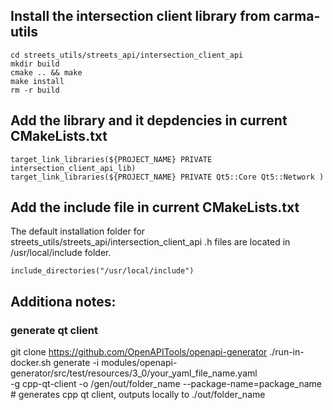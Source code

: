    
## Install the intersection client library from carma-utils
```
cd streets_utils/streets_api/intersection_client_api
mkdir build
cmake .. && make
make install
rm -r build
```

## Add the library and it depdencies in current CMakeLists.txt
```
target_link_libraries(${PROJECT_NAME} PRIVATE intersection_client_api_lib)
target_link_libraries(${PROJECT_NAME} PRIVATE Qt5::Core Qt5::Network )
```

## Add the include file in current CMakeLists.txt
The default installation folder for streets_utils/streets_api/intersection_client_api .h files are located in /usr/local/include folder.

```
include_directories("/usr/local/include")
```

## Additiona notes:
### generate qt client
git clone https://github.com/OpenAPITools/openapi-generator
./run-in-docker.sh generate -i modules/openapi-generator/src/test/resources/3_0/your_yaml_file_name.yaml \
    -g cpp-qt-client -o /gen/out/folder_name --package-name=package_name # generates cpp qt client, outputs locally to ./out/folder_name
